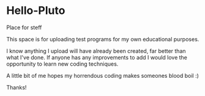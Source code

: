 # Hello-Pluto
Place for steff

This space is for uploading test programs for my own educational purposes.

I know anything I upload will have already been created, far better than what I've done. If anyone has any improvements to add I would love the opportunity to learn new coding techniques.

A little bit of me hopes my horrendous coding makes someones blood boil :)

Thanks!
